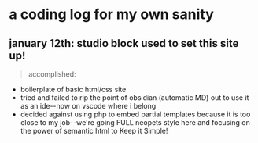 # a coding log for my own sanity
## january 12th: studio block used to set this site up!
> accomplished:
- boilerplate of basic html/css site
- tried and failed to rip the point of obsidian (automatic MD) out to use it as an ide--now on vscode where i belong
- decided against using php to embed partial templates because it is too close to my job--we're going FULL neopets style here and focusing on the power of semantic html to Keep it Simple!